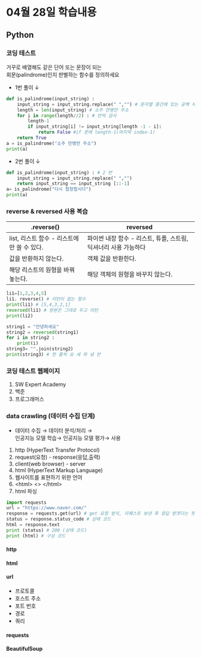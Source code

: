# 04월 28일 학습내용
## Python

### 코딩 테스트
거꾸로 배열해도 같은 단어 또는 문장이 되는  
회문(palindrome)인지 판별하는 함수를 정의하세요

- 1번 풀이 ↓
```pytHon
def is_palindrome(input_string) :
    input_string = input_string.replace(" ","") # 문자열 중간에 있는 공백 제거
    length = len(input_string) # 소주 만병만 주소
    for i in range(length//2) : # 반씩 검사
        length-1
        if input_string[i] != input_string[length -1 - i]: 
            return False #if 문에 length-1(마지막 index-1)
    return True
a = is_palindrome("소주 만병만 주소")
print(a)
```
- 2번 풀이 ↓
```Python
def is_palindrome(input_string) : # 2 번
    input_string = input_string.replace(" ","")
    return input_string == input_string [::-1]
a= is_palindrome("다시 합창합시다")
print(a)
```
### reverse & reversed 사용 복습
.reverse() | reversed
----|----
list, 리스트 함수 - 리스트에만 쓸 수 있다. | 파이썬 내장 함수 - 리스트, 튜플, 스트링, 딕셔너리 사용 가능하다  
값을 반환하지 않는다. | 객체 값을 반환한다.  
해당 리스트의 원형을 바꿔 놓는다.|해당 객체의 원형을 바꾸지 않는다.

```python
li1=[1,2,3,4,5]
li1. reverse() # 리턴이 없는 함수
print(li1) # [5,4,3,2,1]
reversed(li1) # 원본은 그대로 두고 리턴
print(li2)

string1 = "안녕하세요"
string2 = reversed(string1)
for i in string2 :
    print(i)
string3= "".join(string2)
print(string3) # 한 줄씩 요 세 하 녕 안
```
### 코딩 테스트 웹페이지
1. SW Expert Academy
2. 백준
3. 프로그래머스

### data crawling (데이터 수집 단계)
- 데이터 수집 → 데이터 분석/처리
  →  
  인공지능 모델 학습→ 인공지능 모델 평가→ 사용  
1. http (HyperText Transfer Protocol)
2. request(요청) - response(응답,출력)
3. client(web browser) - server
4. html (HyperText Markup Language)
5. 웹사이트를 표현하기 위한 언어
6. \<html> <> \</html>
7.  html 파싱

```python
import requests
url = "https://www.naver.com/"
response = requests.get(url) # get 요청 방식, 리퀘스트 보낸 후 응답 받겟다는 뜻
status = response.status_code # 상태 코드
html = response.text
print (status) # 200 (상태 코드)
print (html) # 구성 코드
```

#### http
#### html
#### url
- 프로토콜
- 호스트 주소
- 포트 번호
- 경로
- 쿼리
#### requests
#### BeautifulSoup

